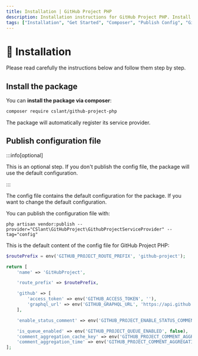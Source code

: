 ```yaml
---
title: Installation | GitHub Project PHP
description: Installation instructions for GitHub Project PHP. Install the package via composer, publish the config file, and migrate the database. Get started with GitHub Project PHP.
tags: ["Installation", "Get Started", "Composer", "Publish Config", "GitHub Project PHP", "Migrate Database", "GitHub Project PHP Installation", "Interactions", "GitHub Project PHP Package", "Import Trait"]
---
```


<head>
  <meta name="robots" content="index,follow" />
  <meta name="author" content="CSlant" />
  <meta name="generator" content="Docusaurus" />
  <meta name="theme-color" content="#2e8555" />
  
  <link rel="canonical" href="https://docs.cslant.com/github-project-php/getting-started/installation" />
  
  <meta property="og:title" content="Installation | GitHub Project PHP" />
  <meta property="og:description" content="Installation instructions for GitHub Project PHP. Install the package via composer, publish the config file, and migrate the database. Get started with GitHu..." />
  <meta property="og:type" content="article" />
  <meta property="og:url" content="https://docs.cslant.com/github-project-php/getting-started/installation" />
  <meta property="og:site_name" content="GitHub Project PHP Documentation" />
  <meta property="og:locale" content="en_US" />
  
  <meta name="twitter:card" content="summary_large_image" />
  <meta name="twitter:title" content="Installation | GitHub Project PHP" />
  <meta name="twitter:description" content="Installation instructions for GitHub Project PHP. Install the package via composer, publish the config file, and migrate the database. Get started with GitHu..." />
  <meta name="twitter:creator" content="@cslantofficial" />
  <meta name="twitter:site" content="@cslantofficial" />
  
  <meta name="format-detection" content="telephone=no" />
  <meta name="mobile-web-app-capable" content="yes" />
  <meta name="apple-mobile-web-app-capable" content="yes" />
  <meta name="apple-mobile-web-app-status-bar-style" content="default" />
  
  <meta property="article:published_time" content="2025-07-21T00:00:00Z" />
  <meta property="article:modified_time" content="2025-07-21T00:00:00Z" />
  <meta property="article:author" content="CSlant" />
  <meta property="article:section" content="Documentation" />
  
  </head>

# 🔧 Installation

Please read carefully the instructions below and follow them step by step.

## Install the package

You can **install the package via composer**:

```bash
composer require cslant/github-project-php
```

The package will automatically register its service provider.

## Publish configuration file

:::info[optional]

This is an optional step. If you don't publish the config file, the package will use the default configuration.

:::

The config file contains the default configuration for the package. If you want to change the default configuration.

You can publish the configuration file with:

```shell
php artisan vendor:publish --provider="CSlant\GitHubProject\GithubProjectServiceProvider" --tag="config"
```

This is the default content of the config file for GitHub Project PHP:

```php title="config/github-project.php"
$routePrefix = env('GITHUB_PROJECT_ROUTE_PREFIX', 'github-project');

return [
    'name' => 'GitHubProject',

    'route_prefix' => $routePrefix,

    'github' => [
        'access_token' => env('GITHUB_ACCESS_TOKEN', ''),
        'graphql_url' => env('GITHUB_GRAPHQL_URL', 'https://api.github.com/graphql'),
    ],

    'enable_status_comment' => env('GITHUB_PROJECT_ENABLE_STATUS_COMMENT', false),

    'is_queue_enabled' => env('GITHUB_PROJECT_QUEUE_ENABLED', false),
    'comment_aggregation_cache_key' => env('GITHUB_PROJECT_COMMENT_AGGREGATION_CACHE_KEY', 'github-project-comment-aggregation'),
    'comment_aggregation_time' => env('GITHUB_PROJECT_COMMENT_AGGREGATION_TIME', 20),
];
```
